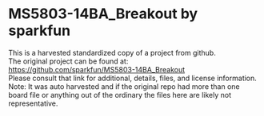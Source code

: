 
# MS5803-14BA_Breakout by sparkfun  
This is a harvested standardized copy of a project from github.  
The original project can be found at:  
https://github.com/sparkfun/MS5803-14BA_Breakout  
Please consult that link for additional, details, files, and license information.  
Note: It was auto harvested and if the original repo had more than one board file or anything out of the ordinary the files here are likely not representative.  
    